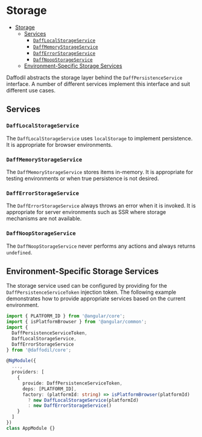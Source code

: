 # Storage

- [Storage](#storage)
  - [Services](#services)
    - [`DaffLocalStorageService`](#dafflocalstorageservice)
    - [`DaffMemoryStorageService`](#daffmemorystorageservice)
    - [`DaffErrorStorageService`](#dafferrorstorageservice)
    - [`DaffNoopStorageService`](#daffnoopstorageservice)
  - [Environment-Specific Storage Services](#environment-specific-storage-services)

Daffodil abstracts the storage layer behind the `DaffPersistenceService` interface. A number of different services implement this interface and suit different use cases.

## Services
<!-- TODO: clarify use cases -->

### `DaffLocalStorageService`

The `DaffLocalStorageService` uses `localStorage` to implement persistence. It is appropriate for browser environments.

### `DaffMemoryStorageService`

The `DaffMemoryStorageService` stores items in-memory. It is appropriate for testing environments or when true persistence is not desired.

### `DaffErrorStorageService`

The `DaffErrorStorageService` always throws an error when it is invoked. It is appropriate for server environments such as SSR where storage mechanisms are not available.

### `DaffNoopStorageService`

The `DaffNoopStorageService` never performs any actions and always returns `undefined`.

## Environment-Specific Storage Services

The storage service used can be configured by providing for the `DaffPersistenceServiceToken` injection token. The following example demonstrates how to provide appropriate services based on the current environment.

<!-- TODO: find a better example -->
```typescript
import { PLATFORM_ID } from '@angular/core';
import { isPlatformBrowser } from '@angular/common';
import {
  DaffPersistenceServiceToken,
  DaffLocalStorageService,
  DaffErrorStorageService
} from '@daffodil/core';

@NgModule({
  ...,
  providers: [
    {
      provide: DaffPersistenceServiceToken,
      deps: [PLATFORM_ID],
      factory: (platformId: string) => isPlatformBrowser(platformId)
        ? new DaffLocalStorageService(platformId)
        : new DaffErrorStorageService()
    }
  ]
})
class AppModule {}
```